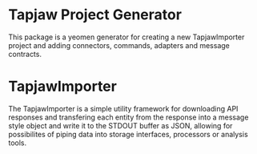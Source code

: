# Tapjaw Project Generator

This package is a yeomen generator for creating a new TapjawImporter project and adding connectors, commands, adapters and message contracts.


# TapjawImporter

The TapjawImporter is a simple utility framework for downloading API responses and transfering each entity from the response into a message style object and write it to the STDOUT buffer as JSON, allowing for possibilites of piping data into storage interfaces, processors or analysis tools.
